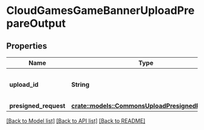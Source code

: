 # CloudGamesGameBannerUploadPrepareOutput

## Properties

Name | Type | Description | Notes
------------ | ------------- | ------------- | -------------
**upload_id** | **String** | A universally unique identifier. | 
**presigned_request** | [**crate::models::CommonsUploadPresignedRequest**](CommonsUploadPresignedRequest.md) |  | 

[[Back to Model list]](../README.md#documentation-for-models) [[Back to API list]](../README.md#documentation-for-api-endpoints) [[Back to README]](../README.md)


